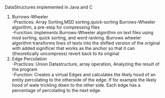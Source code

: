 DataStructures implemented in Java and C         
1. Burrows-Wheeler   
-Practices: Array Sorting,MSD sorting,quick-sorting Burrows-Wheeler algorithm, a pre-step for compressing files  
-Function: Implements Burrows-Wheeler algorithm on text files using msd sorting, quick sorting, and word ranking.  Burrows wheeler algorithm transforms lines of texts into the shifted version of the original with added significer that works   as the anchor so that it can (theoretically uncompress) revert back to its original      
2. Edge Percolation  
-Practices: Union Datastructure, array operation, Analyzing the result of the program  
-Function: Creates a virtual Edges and calculates the likely hood of an entity percolating to the otherside of the edge.  If for example the likely hood of wate trickling down to the other side.  Each edge has a percentage of percolating to the next edge.  


